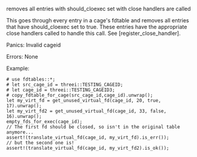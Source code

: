 removes all entries with should_cloexec set with close handlers are called

This goes through every entry in a cage's fdtable and removes all entries
that have should_cloexec set to true.  These entries have the appropriate
close handlers called to handle this call.  See [register_close_handler].

Panics:
    Invalid cageid

Errors:
    None

Example:
```
# use fdtables::*;
# let src_cage_id = threei::TESTING_CAGEID;
# let cage_id = threei::TESTING_CAGEID3;
# copy_fdtable_for_cage(src_cage_id,cage_id).unwrap();
let my_virt_fd = get_unused_virtual_fd(cage_id, 20, true, 17).unwrap();
let my_virt_fd2 = get_unused_virtual_fd(cage_id, 33, false, 16).unwrap();
empty_fds_for_exec(cage_id);
// The first fd should be closed, so isn't in the original table anymore...
assert!(translate_virtual_fd(cage_id, my_virt_fd).is_err());
// but the second one is!
assert!(translate_virtual_fd(cage_id, my_virt_fd2).is_ok());
```
